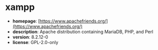 # xampp

- **homepage**: [https://www.apachefriends.org/](https://www.apachefriends.org/)
- **description**: Apache distribution containing MariaDB, PHP, and Perl
- **version**: 8.2.12-0
- **license**: GPL-2.0-only

